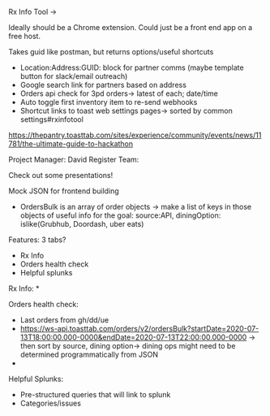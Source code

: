Rx Info Tool -> 

Ideally should be a Chrome extension.
Could just be a front end app on a free host.

Takes guid like postman, but returns options/useful shortcuts

* Location:Address:GUID: block for partner comms (maybe template button for slack/email outreach)
* Google search link for partners based on address
* Orders api check for 3pd orders-> latest of each; date/time
* Auto toggle first inventory item to re-send webhooks
* Shortcut links to toast web settings pages-> sorted by common settings#rxinfotool


https://thepantry.toasttab.com/sites/experience/community/events/news/11781/the-ultimate-guide-to-hackathon

Project Manager: David
Register Team: 

Check out some presentations!



Mock JSON for frontend building
* OrdersBulk is an array of order objects -> make a list of keys in those objects of useful info for the goal: source:API, diningOption: islike(Grubhub, Doordash, uber eats)




Features: 3 tabs?
* Rx Info
* Orders health check
* Helpful splunks


Rx Info:
* 


Orders health check:
* Last orders from gh/dd/ue
* https://ws-api.toasttab.com/orders/v2/ordersBulk?startDate=2020-07-13T18:00:00.000-0000&endDate=2020-07-13T22:00:00.000-0000 -> then sort by source, dining option-> dining ops might need to be determined programmatically from JSON
* 

Helpful Splunks:
* Pre-structured queries that will link to splunk
* Categories/issues
